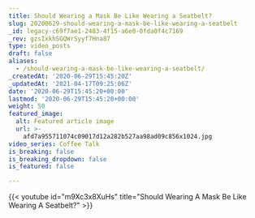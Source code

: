 ```yaml
---
title: Should Wearing a Mask Be Like Wearing a Seatbelt?
slug: 20200629-should-wearing-a-mask-be-like-wearing-a-seatbelt
_id: legacy-c69f7ae1-2483-4f15-a6e0-0fda0f4c7169
_rev: gzsIxkhSGQWrSyyf7Hna87
type: video_posts
draft: false
aliases:
  - /should-wearing-a-mask-be-like-wearing-a-seatbelt/
_createdAt: '2020-06-29T15:45:20Z'
_updatedAt: '2021-04-17T09:25:06Z'
date: '2020-06-29T15:45:20+00:00'
lastmod: '2020-06-29T15:45:20+00:00'
weight: 50
featured_image:
  alt: Featured article image
  url: >-
    afd7a955711074c09017d12a282b527aa98ad09c856x1024.jpg
video_series: Coffee Talk
is_breaking: false
is_breaking_dropdown: false
is_featured: false

---
```

{{< youtube id="m9Xc3x8XuHs" title="Should Wearing A Mask Be Like Wearing A Seatbelt?" >}}